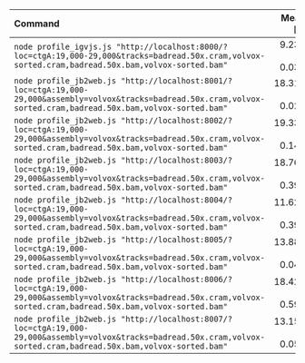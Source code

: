 | Command | Mean [s] | Min [s] | Max [s] | Relative |
|:---|---:|---:|---:|---:|
| `node profile_igvjs.js "http://localhost:8000/?loc=ctgA:19,000-29,000&tracks=badread.50x.cram,volvox-sorted.cram,badread.50x.bam,volvox-sorted.bam"` | 9.233 ± 0.038 | 9.206 | 9.260 | 1.00 |
| `node profile_jb2web.js "http://localhost:8001/?loc=ctgA:19,000-29,000&assembly=volvox&tracks=badread.50x.cram,volvox-sorted.cram,badread.50x.bam,volvox-sorted.bam"` | 18.318 ± 0.026 | 18.300 | 18.336 | 1.98 ± 0.01 |
| `node profile_jb2web.js "http://localhost:8002/?loc=ctgA:19,000-29,000&assembly=volvox&tracks=badread.50x.cram,volvox-sorted.cram,badread.50x.bam,volvox-sorted.bam"` | 19.338 ± 0.141 | 19.238 | 19.438 | 2.09 ± 0.02 |
| `node profile_jb2web.js "http://localhost:8003/?loc=ctgA:19,000-29,000&assembly=volvox&tracks=badread.50x.cram,volvox-sorted.cram,badread.50x.bam,volvox-sorted.bam"` | 18.762 ± 0.396 | 18.482 | 19.042 | 2.03 ± 0.04 |
| `node profile_jb2web.js "http://localhost:8004/?loc=ctgA:19,000-29,000&assembly=volvox&tracks=badread.50x.cram,volvox-sorted.cram,badread.50x.bam,volvox-sorted.bam"` | 11.623 ± 0.390 | 11.348 | 11.899 | 1.26 ± 0.04 |
| `node profile_jb2web.js "http://localhost:8005/?loc=ctgA:19,000-29,000&assembly=volvox&tracks=badread.50x.cram,volvox-sorted.cram,badread.50x.bam,volvox-sorted.bam"` | 13.882 ± 0.042 | 13.852 | 13.911 | 1.50 ± 0.01 |
| `node profile_jb2web.js "http://localhost:8006/?loc=ctgA:19,000-29,000&assembly=volvox&tracks=badread.50x.cram,volvox-sorted.cram,badread.50x.bam,volvox-sorted.bam"` | 18.428 ± 0.593 | 18.009 | 18.847 | 2.00 ± 0.06 |
| `node profile_jb2web.js "http://localhost:8007/?loc=ctgA:19,000-29,000&assembly=volvox&tracks=badread.50x.cram,volvox-sorted.cram,badread.50x.bam,volvox-sorted.bam"` | 13.154 ± 0.050 | 13.119 | 13.189 | 1.42 ± 0.01 |
